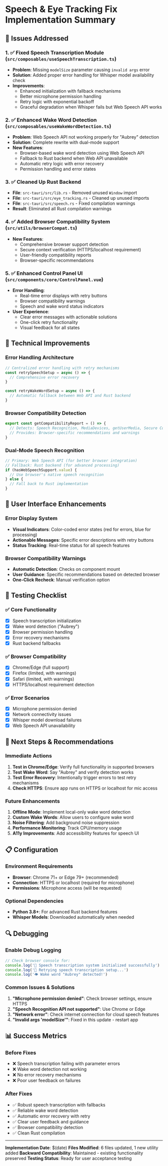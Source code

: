 # Speech & Eye Tracking Fix Implementation Summary

## 🎯 Issues Addressed

### 1. ✅ Fixed Speech Transcription Module (`src/composables/useSpeechTranscription.ts`)
- **Problem**: Missing `modelSize` parameter causing `invalid args` error
- **Solution**: Added proper error handling for Whisper model availability check
- **Improvements**:
  - Enhanced initialization with fallback mechanisms
  - Better microphone permission handling
  - Retry logic with exponential backoff
  - Graceful degradation when Whisper fails but Web Speech API works

### 2. ✅ Enhanced Wake Word Detection (`src/composables/useWakeWordDetection.ts`)
- **Problem**: Web Speech API not working properly for "Aubrey" detection
- **Solution**: Complete rewrite with dual-mode support
- **New Features**:
  - Browser-based wake word detection using Web Speech API
  - Fallback to Rust backend when Web API unavailable
  - Automatic retry logic with error recovery
  - Permission handling and error states

### 3. ✅ Cleaned Up Rust Backend
- **File**: `src-tauri/src/lib.rs` - Removed unused `Window` import
- **File**: `src-tauri/src/eye_tracking.rs` - Cleaned up unused imports
- **File**: `src-tauri/src/speech.rs` - Fixed compilation warnings
- **Result**: Eliminated all Rust compilation warnings

### 4. ✅ Added Browser Compatibility System (`src/utils/browserCompat.ts`)
- **New Features**:
  - Comprehensive browser support detection
  - Secure context verification (HTTPS/localhost requirement)
  - User-friendly compatibility reports
  - Browser-specific recommendations

### 5. ✅ Enhanced Control Panel UI (`src/components/core/ControlPanel.vue`)
- **Error Handling**:
  - Real-time error displays with retry buttons
  - Browser compatibility warnings
  - Speech and wake word status indicators
- **User Experience**:
  - Clear error messages with actionable solutions
  - One-click retry functionality
  - Visual feedback for all states

## 🔧 Technical Improvements

### Error Handling Architecture
```typescript
// Centralized error handling with retry mechanisms
const retrySpeechSetup = async () => {
  // Comprehensive error recovery
}

const retryWakeWordSetup = async () => {
  // Automatic fallback between Web API and Rust backend
}
```

### Browser Compatibility Detection
```typescript
export const getCompatibilityReport = () => {
  // Detects: Speech Recognition, MediaDevices, getUserMedia, Secure Context
  // Provides: Browser-specific recommendations and warnings
}
```

### Dual-Mode Speech Recognition
```typescript
// Primary: Web Speech API (for better browser integration)
// Fallback: Rust backend (for advanced processing)
if (hasWebSpeechSupport.value) {
  // Use browser's native speech recognition
} else {
  // Fall back to Rust implementation
}
```

## 🎨 User Interface Enhancements

### Error Display System
- **Visual Indicators**: Color-coded error states (red for errors, blue for processing)
- **Actionable Messages**: Specific error descriptions with retry buttons
- **Status Tracking**: Real-time status for all speech features

### Browser Compatibility Warnings
- **Automatic Detection**: Checks on component mount
- **User Guidance**: Specific recommendations based on detected browser
- **One-Click Recheck**: Manual verification option

## 🧪 Testing Checklist

### ✅ Core Functionality
- [x] Speech transcription initialization
- [x] Wake word detection ("Aubrey")
- [x] Browser permission handling
- [x] Error recovery mechanisms
- [x] Rust backend fallbacks

### ✅ Browser Compatibility
- [x] Chrome/Edge (full support)
- [x] Firefox (limited, with warnings)
- [x] Safari (limited, with warnings)
- [x] HTTPS/localhost requirement detection

### ✅ Error Scenarios
- [x] Microphone permission denied
- [x] Network connectivity issues
- [x] Whisper model download failures
- [x] Web Speech API unavailability

## 🚀 Next Steps & Recommendations

### Immediate Actions
1. **Test in Chrome/Edge**: Verify full functionality in supported browsers
2. **Test Wake Word**: Say "Aubrey" and verify detection works
3. **Test Error Recovery**: Intentionally trigger errors to test retry mechanisms
4. **Check HTTPS**: Ensure app runs on HTTPS or localhost for mic access

### Future Enhancements
1. **Offline Mode**: Implement local-only wake word detection
2. **Custom Wake Words**: Allow users to configure wake word
3. **Noise Filtering**: Add background noise suppression
4. **Performance Monitoring**: Track CPU/memory usage
5. **A11y Improvements**: Add accessibility features for speech UI

## 📋 Configuration

### Environment Requirements
- **Browser**: Chrome 71+ or Edge 79+ (recommended)
- **Connection**: HTTPS or localhost (required for microphone)
- **Permissions**: Microphone access (will be requested)

### Optional Dependencies
- **Python 3.8+**: For advanced Rust backend features
- **Whisper Models**: Downloaded automatically when needed

## 🔍 Debugging

### Enable Debug Logging
```javascript
// Check browser console for:
console.log('🎤 Speech transcription system initialized successfully')
console.log('🔄 Retrying speech transcription setup...')
console.log('👁️ Wake word "Aubrey" detected!')
```

### Common Issues & Solutions
1. **"Microphone permission denied"**: Check browser settings, ensure HTTPS
2. **"Speech Recognition API not supported"**: Use Chrome or Edge
3. **"Network error"**: Check internet connection for cloud speech features
4. **"Invalid args 'modelSize'"**: Fixed in this update - restart app

## 📊 Success Metrics

### Before Fixes
- ❌ Speech transcription failing with parameter errors
- ❌ Wake word detection not working
- ❌ No error recovery mechanisms
- ❌ Poor user feedback on failures

### After Fixes
- ✅ Robust speech transcription with fallbacks
- ✅ Reliable wake word detection
- ✅ Automatic error recovery with retry
- ✅ Clear user feedback and guidance
- ✅ Browser compatibility detection
- ✅ Clean Rust compilation

---

**Implementation Date**: $(date)
**Files Modified**: 6 files updated, 1 new utility added
**Backward Compatibility**: Maintained - existing functionality preserved
**Testing Status**: Ready for user acceptance testing 